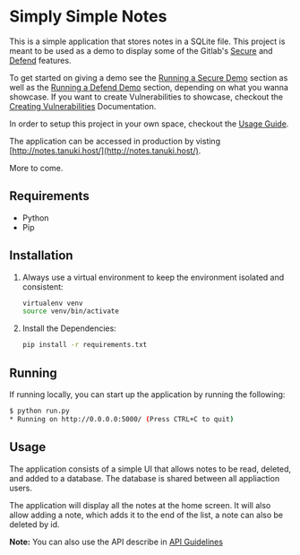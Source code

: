 # Simply Simple Notes

This is a simple application that stores notes in a SQLite file. This project is
meant to be used as a demo to display some of the Gitlab's [Secure](https://about.gitlab.com/stages-devops-lifecycle/secure/) and [Defend](https://about.gitlab.com/stages-devops-lifecycle/defend/) features.

To get started on giving a demo see the [Running a Secure Demo](./docs/running_demo_secure_stage.md) section as well as the [Running a Defend Demo](./docs/running_demo_defend_stage.md) section,
depending on what you wanna showcase. If you want to create Vulnerabilities to showcase, checkout
the [Creating Vulnerabilities](./docs/creating_vulnerabilities.md) Documentation.

In order to setup this project in your own space, checkout the [Usage Guide](./docs/usage_guide.md).

The application can be accessed in production by visting [http://notes.tanuki.host/](http://notes.tanuki.host/).

More to come.

## Requirements

- Python
- Pip

## Installation

1. Always use a virtual environment to keep the environment isolated and consistent:
    ```bash
    virtualenv venv
    source venv/bin/activate
    ```
2. Install the Dependencies:
    ```bash
    pip install -r requirements.txt
    ```

## Running

If running locally, you can start up the application by running the following:

```bash
$ python run.py
* Running on http://0.0.0.0:5000/ (Press CTRL+C to quit)
```

## Usage

The application consists of a simple UI that allows notes to be read, deleted, and added to
a database. The database is shared between all appliaction users. 

The application will display all the notes at the home screen. It will also allow adding a note, which adds it to the end of the list, a note can also be deleted by id.

**Note:** You can also use the API describe in [API Guidelines](./docs/api_guidelines.md)
